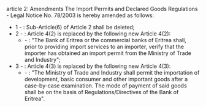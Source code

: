 article 2: Amendments 
The Import Permits and Declared Goods Regulations - Legal Notice No. 78&#x2F;2003 is hereby amended as follows: 
<ul>
			<li>1 - : Sub-Article(6) of Article 2 shall be deleted; <ul>
			</ul></li>			<li>2 - : Article 4(2) is replaced by the following new Article 4(2): <ul>
						<li> - : &quot;The Bank of Eritrea or the commercial banks of Eritrea shall, prior to providing import services to an importer, verify that the importer has obtained an import permit from the Ministry of Trade and Industry&quot;;<ul>
						</ul></li>			</ul></li>			<li>3 - : Article 4(3) is replaced by the following new Article 4(3): <ul>
						<li> - : &quot;The Ministry of Trade and Industry shall permit the importation of development, basic consumer and other important goods after a case-by-case examination. The mode of payment of said goods shall be on the basis of  Regulations&#x2F;Directives of the Bank of Eritrea&quot;.<ul>
						</ul></li>			</ul></li></ul>